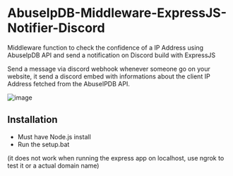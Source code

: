 # AbuseIpDB-Middleware-ExpressJS-Notifier-Discord
Middleware function to check the confidence of a IP Address using AbuseIpDB API and send a notification on Discord build with ExpressJS

Send a message via discord webhook whenever someone go on your website, it send a discord embed with informations about the client IP Address fetched from the AbuseIPDB API.

![image](https://user-images.githubusercontent.com/74248071/228802583-dfcccfea-057f-457b-84ce-d906b1b37d35.png)

<h2>Installation</h2>
  <ul>
    <li>Must have Node.js install</li>
    <li>Run the setup.bat</li>
  </ul>

<p>(it does not work when running the express app on localhost, use ngrok to test it or a actual domain name)</p>
